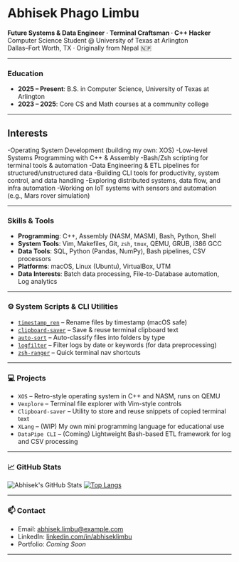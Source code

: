 # Abhisek Phago Limbu

**Future Systems & Data Engineer · Terminal Craftsman · C++ Hacker**  
Computer Science Student @ University of Texas at Arlington  
Dallas–Fort Worth, TX · Originally from Nepal 🇳🇵

---

###  Education
- **2025 – Present**: B.S. in Computer Science, University of Texas at Arlington
- **2023 – 2025**: Core CS and Math courses at a community college

---

##  Interests
-Operating System Development (building my own: XOS)
-Low-level Systems Programming with C++ & Assembly
-Bash/Zsh scripting for terminal tools & automation
-Data Engineering & ETL pipelines for structured/unstructured data
-Building CLI tools for productivity, system control, and data handling
-Exploring distributed systems, data flow, and infra automation
-Working on IoT systems with sensors and automation (e.g., Mars rover simulation)

---

###  Skills & Tools
- **Programming**: C++, Assembly (NASM, MASM), Bash, Python, Shell
- **System Tools**: Vim, Makefiles, Git, `zsh`, `tmux`, QEMU, GRUB, i386 GCC
- **Data Tools**: SQL, Python (Pandas, NumPy), Bash pipelines, CSV processors
- **Platforms**: macOS, Linux (Ubuntu), VirtualBox, UTM
- **Data Interests**: Batch data processing, File-to-Database automation, Log analytics

---

### ⚙️ System Scripts & CLI Utilities
- [`timestamp_ren`](https://github.com/AbhisekLimbu/file-tools) – Rename files by timestamp (macOS safe)
- [`clipboard-saver`](https://github.com/AbhisekLimbu/clipboard-saver) – Save & reuse terminal clipboard text
- [`auto-sort`](https://github.com/AbhisekLimbu/file-tools) – Auto-classify files into folders by type
- [`logfilter`](https://github.com/AbhisekLimbu/log-utils) – Filter logs by date or keywords (for data preprocessing)
- [`zsh-ranger`](https://github.com/AbhisekLimbu/zsh-tools) – Quick terminal nav shortcuts

---

### 💻 Projects
- `XOS` – Retro-style operating system in C++ and NASM, runs on QEMU
- `Vexplore` – Terminal file explorer with Vim-style controls
- `Clipboard-saver` – Utility to store and reuse snippets of copied terminal text
- `XLang` – (WIP) My own mini programming language for educational use
- `DataPipe CLI` – (Coming) Lightweight Bash-based ETL framework for log and CSV processing

---

### 📈 GitHub Stats
![Abhisek's GitHub Stats](https://github-readme-stats.vercel.app/api?username=AbhisekLimbu&show_icons=true&theme=gruvbox)
[![Top Langs](https://github-readme-stats.vercel.app/api/top-langs/?username=AbhisekLimbu&layout=compact)](https://github.com/anuraghazra/github-readme-stats)

---

### 📫 Contact
- Email: abhisek.limbu@example.com
- LinkedIn: [linkedin.com/in/abhiseklimbu](https://linkedin.com/in/abhiseklimbu)
- Portfolio: *Coming Soon*

---
